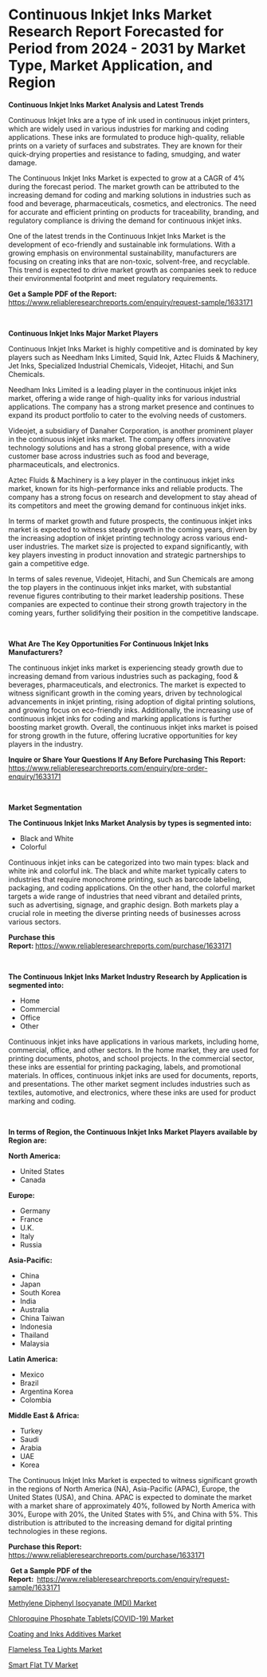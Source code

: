 <p><h1>Continuous Inkjet Inks Market Research Report Forecasted for Period from 2024 -  2031 by Market Type, Market Application, and Region</h1></p><p><strong>Continuous Inkjet Inks Market Analysis and Latest Trends</strong></p>
<p><p>Continuous Inkjet Inks are a type of ink used in continuous inkjet printers, which are widely used in various industries for marking and coding applications. These inks are formulated to produce high-quality, reliable prints on a variety of surfaces and substrates. They are known for their quick-drying properties and resistance to fading, smudging, and water damage.</p><p>The Continuous Inkjet Inks Market is expected to grow at a CAGR of 4% during the forecast period. The market growth can be attributed to the increasing demand for coding and marking solutions in industries such as food and beverage, pharmaceuticals, cosmetics, and electronics. The need for accurate and efficient printing on products for traceability, branding, and regulatory compliance is driving the demand for continuous inkjet inks.</p><p>One of the latest trends in the Continuous Inkjet Inks Market is the development of eco-friendly and sustainable ink formulations. With a growing emphasis on environmental sustainability, manufacturers are focusing on creating inks that are non-toxic, solvent-free, and recyclable. This trend is expected to drive market growth as companies seek to reduce their environmental footprint and meet regulatory requirements.</p></p>
<p><strong>Get a Sample PDF of the Report:&nbsp;</strong> <a href="https://www.reliableresearchreports.com/enquiry/request-sample/1633171">https://www.reliableresearchreports.com/enquiry/request-sample/1633171</a></p>
<p>&nbsp;</p>
<p><strong>Continuous Inkjet Inks Major Market Players</strong></p>
<p><p>Continuous Inkjet Inks Market is highly competitive and is dominated by key players such as Needham Inks Limited, Squid Ink, Aztec Fluids & Machinery, Jet Inks, Specialized Industrial Chemicals, Videojet, Hitachi, and Sun Chemicals. </p><p>Needham Inks Limited is a leading player in the continuous inkjet inks market, offering a wide range of high-quality inks for various industrial applications. The company has a strong market presence and continues to expand its product portfolio to cater to the evolving needs of customers.</p><p>Videojet, a subsidiary of Danaher Corporation, is another prominent player in the continuous inkjet inks market. The company offers innovative technology solutions and has a strong global presence, with a wide customer base across industries such as food and beverage, pharmaceuticals, and electronics.</p><p>Aztec Fluids & Machinery is a key player in the continuous inkjet inks market, known for its high-performance inks and reliable products. The company has a strong focus on research and development to stay ahead of its competitors and meet the growing demand for continuous inkjet inks.</p><p>In terms of market growth and future prospects, the continuous inkjet inks market is expected to witness steady growth in the coming years, driven by the increasing adoption of inkjet printing technology across various end-user industries. The market size is projected to expand significantly, with key players investing in product innovation and strategic partnerships to gain a competitive edge.</p><p>In terms of sales revenue, Videojet, Hitachi, and Sun Chemicals are among the top players in the continuous inkjet inks market, with substantial revenue figures contributing to their market leadership positions. These companies are expected to continue their strong growth trajectory in the coming years, further solidifying their position in the competitive landscape.</p></p>
<p>&nbsp;</p>
<p><strong>What Are The Key Opportunities For Continuous Inkjet Inks Manufacturers?</strong></p>
<p><p>The continuous inkjet inks market is experiencing steady growth due to increasing demand from various industries such as packaging, food & beverages, pharmaceuticals, and electronics. The market is expected to witness significant growth in the coming years, driven by technological advancements in inkjet printing, rising adoption of digital printing solutions, and growing focus on eco-friendly inks. Additionally, the increasing use of continuous inkjet inks for coding and marking applications is further boosting market growth. Overall, the continuous inkjet inks market is poised for strong growth in the future, offering lucrative opportunities for key players in the industry.</p></p>
<p><strong>Inquire or Share Your Questions If Any Before Purchasing This Report:</strong> <a href="https://www.reliableresearchreports.com/enquiry/pre-order-enquiry/1633171">https://www.reliableresearchreports.com/enquiry/pre-order-enquiry/1633171</a></p>
<p>&nbsp;</p>
<p><strong>Market Segmentation</strong></p>
<p><strong>The Continuous Inkjet Inks Market Analysis by types is segmented into:</strong></p>
<p><ul><li>Black and White</li><li>Colorful</li></ul></p>
<p><p>Continuous inkjet inks can be categorized into two main types: black and white ink and colorful ink. The black and white market typically caters to industries that require monochrome printing, such as barcode labeling, packaging, and coding applications. On the other hand, the colorful market targets a wide range of industries that need vibrant and detailed prints, such as advertising, signage, and graphic design. Both markets play a crucial role in meeting the diverse printing needs of businesses across various sectors.</p></p>
<p><strong>Purchase this Report:&nbsp;</strong><a href="https://www.reliableresearchreports.com/purchase/1633171">https://www.reliableresearchreports.com/purchase/1633171</a></p>
<p>&nbsp;</p>
<p><strong>The Continuous Inkjet Inks Market Industry Research by Application is segmented into:</strong></p>
<p><ul><li>Home</li><li>Commercial</li><li>Office</li><li>Other</li></ul></p>
<p><p>Continuous inkjet inks have applications in various markets, including home, commercial, office, and other sectors. In the home market, they are used for printing documents, photos, and school projects. In the commercial sector, these inks are essential for printing packaging, labels, and promotional materials. In offices, continuous inkjet inks are used for documents, reports, and presentations. The other market segment includes industries such as textiles, automotive, and electronics, where these inks are used for product marking and coding.</p></p>
<p>&nbsp;</p>
<p><strong>In terms of Region, the Continuous Inkjet Inks Market Players available by Region are:</strong></p>
<p>
    <p> <strong> North America: </strong>
        <ul>
            <li>United States</li>
            <li>Canada</li>
        </ul>
        </p> 
    <p> <strong> Europe: </strong>
        <ul>
            <li>Germany</li>
            <li>France</li>
            <li>U.K.</li>
            <li>Italy</li>
            <li>Russia</li>
        </ul>
        </p> 
    <p> <strong> Asia-Pacific: </strong>
        <ul>
            <li>China</li>
            <li>Japan</li>
            <li>South Korea</li>
            <li>India</li>
            <li>Australia</li>
            <li>China Taiwan</li>
            <li>Indonesia</li>
            <li>Thailand</li>
            <li>Malaysia</li>
        </ul>
        </p> 
    <p> <strong> Latin America: </strong>
        <ul>
            <li>Mexico</li>
            <li>Brazil</li>
            <li>Argentina Korea</li>
            <li>Colombia</li>
        </ul>
        </p> 
    <p> <strong> Middle East & Africa: </strong>
        <ul>
            <li>Turkey</li>
            <li>Saudi</li>
            <li>Arabia</li>
            <li>UAE</li>
            <li>Korea</li>
        </ul>
    </p>
    </p>
<p><p>The Continuous Inkjet Inks Market is expected to witness significant growth in the regions of North America (NA), Asia-Pacific (APAC), Europe, the United States (USA), and China. APAC is expected to dominate the market with a market share of approximately 40%, followed by North America with 30%, Europe with 20%, the United States with 5%, and China with 5%. This distribution is attributed to the increasing demand for digital printing technologies in these regions.</p></p>
<p><strong>Purchase this Report: </strong><a href="https://www.reliableresearchreports.com/purchase/1633171">https://www.reliableresearchreports.com/purchase/1633171</a></p>
<p>&nbsp;<strong>Get a Sample PDF of the Report:&nbsp;&nbsp;</strong><a href="https://www.reliableresearchreports.com/enquiry/request-sample/1633171">https://www.reliableresearchreports.com/enquiry/request-sample/1633171</a></p>
<p><strong></strong></p>
<p><p><a href="https://automatic-knee-4c7.notion.site/Methylene-Diphenyl-Isocyanate-MDI-Market-Offer-Valuable-Insights-into-Market-Size-Market-Share-M-274f02b2aef04e11b9c2020b8de096ff">Methylene Diphenyl Isocyanate (MDI) Market</a></p><p><a href="https://sulfuric-clavicle-d39.notion.site/Global-Chloroquine-Phosphate-Tablets-COVID-19-Market-by-Types-Applications-and-Major-Players-wit-d04166dd0b7c42ee95814eadd790057e">Chloroquine Phosphate Tablets(COVID-19) Market</a></p><p><a href="https://github.com/lataunyatinikmelvin59ilbd0dv/Market-Research-Report-List-1/blob/main/coating-and-inks-additives-market.md">Coating and Inks Additives Market</a></p><p><a href="https://view.publitas.com/reportprime-1/flameless-tea-lights-market-a-comprehensive-report-of-its-market-share-growth-trends-2024-2031/">Flameless Tea Lights Market</a></p><p><a href="https://view.publitas.com/reportprime-1/smart-flat-tv-market-size-furnishes-valuable-information-encompassing-market-share-market-trends-and-projections-spanning-from-2024-to-2031/">Smart Flat TV Market</a></p></p>